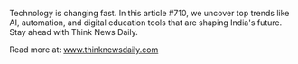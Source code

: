 Technology is changing fast. In this article #710, we uncover top trends like AI, automation, and digital education tools that are shaping India's future. Stay ahead with Think News Daily.

Read more at: www.thinknewsdaily.com